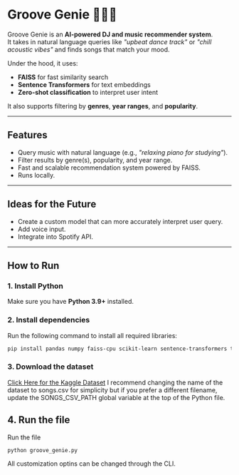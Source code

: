 # Groove Genie 🧞‍♂️🎶  

Groove Genie is an **AI-powered DJ and music recommender system**.  
It takes in natural language queries like *"upbeat dance track"* or *"chill acoustic vibes"* and finds songs that match your mood.  

Under the hood, it uses:  
- **FAISS** for fast similarity search  
- **Sentence Transformers** for text embeddings  
- **Zero-shot classification** to interpret user intent  

It also supports filtering by **genres**, **year ranges**, and **popularity**.  

---

## Features
- Query music with natural language (e.g., *"relaxing piano for studying"*).  
- Filter results by genre(s), popularity, and year range.  
- Fast and scalable recommendation system powered by FAISS.  
- Runs locally.

---

## Ideas for the Future 
- Create a custom model that can more accurately interpret user query.
- Add voice input.
- Integrate into Spotify API.
  
---

## How to Run

### 1. Install Python
Make sure you have **Python 3.9+** installed.  

### 2. Install dependencies
Run the following command to install all required libraries:  
```bash
pip install pandas numpy faiss-cpu scikit-learn sentence-transformers transformers
```
### 3. Download the dataset
[Click Here for the Kaggle Dataset](https://www.kaggle.com/datasets/amitanshjoshi/spotify-1million-tracks)
I recommend changing the name of the dataset to songs.csv for simplicity but if you prefer a different filename, 
update the SONGS_CSV_PATH global variable at the top of the Python file.

## 4. Run the file
Run the file 
```bash
python groove_genie.py
```
All customization optins can be changed through the CLI.

